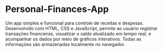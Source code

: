 # Personal-Finances-App
Um app simples e funcional para controle de receitas e despesas. Desenvolvido com HTML, CSS e JavaScript, permite ao usuário registrar transações financeiras, visualizar o saldo atualizado em tempo real, e acompanhar os dados por meio de gráficos interativos. Todas as informações são armazenadas localmente no navegador.
